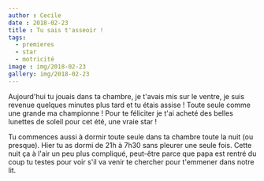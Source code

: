 ```yaml
---
author : Cecile
date : 2018-02-23
title : Tu sais t'asseoir ! 
tags:
  - premieres
  - star
  - motricité
image : img/2018-02-23
gallery: img/2018-02-23
---
```


Aujourd'hui tu jouais dans ta chambre, je t'avais mis sur le ventre, je suis revenue quelques minutes plus tard et tu étais assise ! Toute seule comme une grande ma championne !
Pour te féliciter je t'ai acheté des belles lunettes de soleil pour cet été, une vraie star !

Tu commences aussi à dormir toute seule dans ta chambre toute la nuit (ou presque). Hier tu as dormi de 21h à 7h30 sans pleurer une seule fois. Cette nuit ça à l'air un peu plus compliqué, peut-être parce que papa est rentré du coup tu testes pour voir s'il va venir te chercher pour t'emmener dans notre lit. 